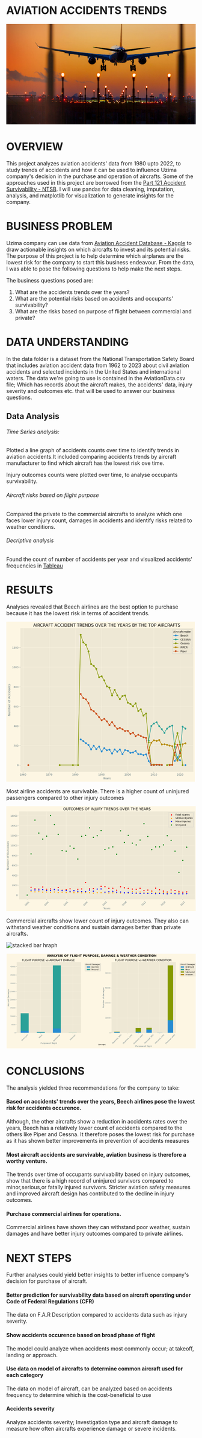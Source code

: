 # AVIATION ACCIDENTS TRENDS 


![cover](Images/aviation.png)




# OVERVIEW
This project analyzes aviation accidents' data from 1980 upto 2022, to study trends of accidents and how it can be used to influence Uzima company's decision in the purchase and operation of aircrafts. Some of the approaches used in this project are borrowed from the [Part 121 Accident Survivability - NTSB](https://www.ntsb.gov/safety/data/Pages/Part121AccidentSurvivability.aspx). I will use pandas for data cleaning, imputation, analysis, and matplotlib for visualization to generate insights for the company. 

# BUSINESS PROBLEM
Uzima company can use data from [Aviation Accident Database - Kaggle](https://www.kaggle.com/datasets/khsamaha/aviation-accident-database-synopses/data?select=AviationData.csv) to draw actionable insights on which aircrafts to invest and its potential risks. The purpose of this project is to help determine which airplanes are the lowest risk for the company to start this business endeavour. From the data, I was able to pose the following questions to help make the next steps. 

The business questions posed are:
1. What are the accidents trends over the years?
2. What are the potential risks based on accidents and occupants' survivability?
3. What are the risks based on purpose of flight between commercial and private?
 
 # DATA UNDERSTANDING 
In the data folder is a dataset from the National Transportation Safety Board that includes aviation accident data from 1962 to 2023 about civil aviation accidents and selected incidents in the United States and international waters.
The data we're going to use is contained in the AviationData.csv file; Which has records about the aircraft makes, the accidents' data, injury severity and outcomes etc. that will be used to answer our business questions.

## Data Analysis


###### Time Series analysis:
Plotted a line graph of accidents counts over time to identify trends in aviation accidents.It included comparing accidents trends by aircraft manufacturer to find which aircraft has the lowest risk ove time. 

Injury outcomes counts  were plotted over time, to analyse occupants survivability.


###### Aircraft risks based on flight purpose 
Compared the private to the commercial aircrafts to analyze which one faces lower injury count, damages in accidents and identify  risks related to weather conditions. 

###### Decriptive analysis
Found the count of number of accidents per year and visualized accidents' frequencies in [Tableau](<https://public.tableau.com/views/accidentstrendsdashboard/Accidentstrendsdashboard?:language=en-GB&:sid=&:redirect=auth&:display_count=n&:origin=viz_share_link>)


# RESULTS
Analyses revealed that Beech airlines are the best option to purchase because it has the lowest risk in terms of accident trends. 

![line plot](Images/accident_trends.png)

Most airline accidents are survivable.
There is a higher count of uninjured passengers compared to other injury outcomes

![scatter plot](Images/injury_outcomes.png)

Commercial aircrafts show lower count of injury outcomes. They also can  withstand weather conditions and sustain damages better than private aircrafts.   

![stacked bar hraph](Images/purpose_survivability.png)



![stacked bar graph](Images/damage_weather.png)





# CONCLUSIONS 
The analysis yielded three recommendations for the company to take:

#### Based on accidents' trends over the years, Beech airlines pose the lowest risk for accidents occurence. 
Although, the other aircrafts show a reduction in accidents rates over the years, Beech has a relatively lower count of accidents compared to the others like Piper and Cessna. It therefore poses the lowest risk for purchase as it has shown better improvements in prevention of accidents measures 

#### Most aircraft accidents are survivable, aviation business is therefore a worthy venture.
The trends over time of occupants survivability based on injury outcomes, show that there is a high record of uninjured survivors compared to minor,serious,or fatally injured survivors. Stricter aviation safety measures and improved aircraft design has contributed to the decline in injury outcomes. 

#### Purchase commercial airlines for operations.
Commercial airlines have shown they can withstand poor weather, sustain damages and have better injury outcomes compared to private airlines.




# NEXT STEPS 
Further analyses could yield better insights to better influence company's decision for purchase of aircraft.

#### Better prediction for survivability data based on  aircraft operating under Code of Federal Regulations (CFR) 
The data on F.A.R Description compared to accidents data such as injury severity. 

#### Show accidents occurence based on broad phase of flight
The model could analyze when accidents most commonly occur; at takeoff, landing or approach.

#### Use data on model of  aircrafts to determine common aircraft used for each category
The data on model of aircraft, can be analyzed based on accidents frequency to determine which is the cost-beneficial to use

#### Accidents severity 
Analyze accidents severity; Investigation type and  aircraft damage to measure how often aircrafts experience damage or severe incidents.     

